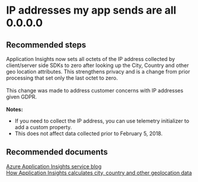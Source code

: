 <properties 
    pageTitle="IP addresses my app sends are all 0.0.0.0"
    description="IP addresses my app sends are all 0.0.0.0"
    service="microsoft.insights"
    resource="components"
    authors="mcosner"
    ms.author="mcosner"
    displayOrder="15"
    selfHelpType="generic"
    productPesIds="15693"
    supportTopicIds="32632993"
    cloudEnvironments="public"
 	  articleId="cc1f13a7-9ec2-477c-9848-96cde957f620"
/>
# IP addresses my app sends are all 0.0.0.0
## **Recommended steps**
Application Insights now sets all octets of the IP address collected by client/server side SDKs to zero after looking up the City, Country and other geo location attributes. This strengthens privacy and is a change from prior processing that set only the last octet to zero.<br><br>
This change was made to address customer concerns with IP addresses given GDPR.<br><br>
**Notes:**

  * If you need to collect the IP address, you can use telemetry initializer to add a custom property.
  * This does not affect data collected prior to February 5, 2018.

## **Recommended documents**
[Azure Application Insights service blog](https://blogs.msdn.microsoft.com/applicationinsights-status/2018/02/01/all-octets-of-ip-address-will-be-set-to-zero/)<br>
[How Application Insights calculates city, country and other geolocation data](https://docs.microsoft.com/azure/application-insights/app-insights-troubleshoot-faq#how-are-city-country-and-other-geo-location-data-calculated)